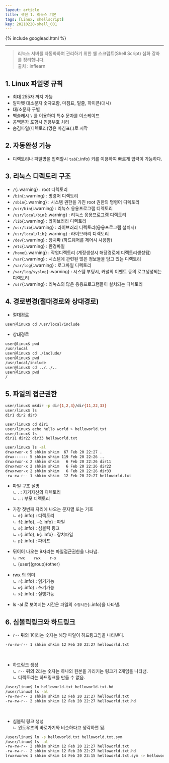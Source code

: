 ```yaml
---
layout: article
title: 섹션 1. 리눅스 기본
tags: [Linux, shellscript]
key: 20210220-shell_001
---
```


{% include googlead.html %}

---

> 리눅스 서버를 자동화하여 관리하기 위한 쉘 스크립트(Shell Script) 심화 강좌를 정리합니다.  
> 출처 : inflearn  



## 1. Linux 파일명 규칙

  - 최대 255자 까지 가능
  - 알파벳 대소문자 숫자포함, 마침표, 밑줄, 하이픈(대시)
  - 대/소문자 구별
  - 백슬래시 `\` 를 이용하여 특수 문자를 이스케이프
  - 공백문자 포함시 인용부호 처리
  - 숨김파일(디렉토리)명은 마침표(.)로 시작                 


## 2. 자동완성 기능

  - 디렉토리나 파일명을 입력할시 `tab`{:.info} 키를 이용하여 빠르게 입력이 가능하다.

## 3. 리눅스 디렉토리 구조

  - `/`{:.warning} : root 디렉토리
  - `/bin`{:.warning} : 명령어 디렉토리
  - `/sbin`{:.warning} : 시스템 권한을 가진 root 권한의 명령어 디렉토리
  - `/usr/bin`{:.warning} : 리눅스 응용프로그램 디렉토리
  - `/usr/local/bin`{:.warning} : 리눅스 응용프로그램 디렉토리
  - `/lib`{:.warning} : 라이브러리 디렉토리
  - `/usr/lib`{:.warning} : 라이브러리 디렉토리(응용프로그램 설치시)
  - `/usr/local/lib`{:.warning} : 라이브러리 디렉토리
  - `/dev`{:.warning} : 장치파 (하드웨어를 제어시 사용함)
  - `/etc`{:.warning} : 환경파일
  - `/home`{:.warning} : 작업디렉토리 (계정생성시 해당경로에 디렉토리생성됨)
  - `/var`{:.warning} : 시스템에 관련된 많은 정보들을 담고 있는 디렉토리
  - `/var/log`{:.warning} : 로그파일 디렉토리
  - `/var/log/syslog`{:.warning} : 시스템 부팅시, 커널의 이벤트 등의 로그생성되는 디렉토리
  - `/usr`{:.warning} : 리눅스의 많은 응용프로그램들이 설치되는 디렉토리

## 4. 경로변경(절대경로와 상대경로)

- 절대경로

```bash
user@linux$ cd /usr/local/include
```

- 상대경로

```bash
user@linux$ pwd
/usr/local
user@linux$ cd ./include/
user@linux$ pwd
/usr/local/include
user@linux$ cd ../../..
user@linux$ pwd
/
```

## 5. 파일의 접근권한

```bash
user/linux$ mkdir -p dir{1,2,3}/dir{11,22,33}
user/linux$ ls
dir1 dir2 dir3

user/linux$ cd dir1
user/linux$ echo hello world > helloworld.txt
user/linux$ ls
dir11 dir22 dir33 helloworld.txt

user/linux$ ls -al
drwxrwxr-x 5 shkim shkim  67 Feb 20 22:27 .
drwx------ 5 shkim shkim 119 Feb 20 22:26 ..
drwxrwxr-x 2 shkim shkim   6 Feb 20 22:26 dir11
drwxrwxr-x 2 shkim shkim   6 Feb 20 22:26 dir22
drwxrwxr-x 2 shkim shkim   6 Feb 20 22:26 dir33
-rw-rw-r-- 1 shkim shkim  12 Feb 20 22:27 helloworld.txt
```

- 파일 구조 설명  
ㄴ . : 자기자신의 디렉토리  
ㄴ .. : 부모 디렉토리  

- 가장 첫번째 자리에 나오는 문자열 또는 기호  
ㄴ `d`{:.info} : 디렉토리  
ㄴ `f`{:.info}, `-`{:.info} : 파일  
ㄴ `s`{:.info} : 심볼릭 링크  
ㄴ `c`{:.info}, `b`{:.info} : 장치파일  
ㄴ `p`{:.info} : 파이프  

- 뒤이어 나오는 9자리는 파일접근권한을 나타냄.  
ㄴ `rwx    rwx    r-x`  
ㄴ (user)(group)(other)  

- rwx 의 의미  
ㄴ `r`{:.info} : 읽기가능  
ㄴ `w`{:.info} : 쓰기가능  
ㄴ `x`{:.info} : 실행가능  

- ls -al 로 보여지는 시간은 파일의 `수정시간`{:.info}을 나타냄.  


## 6. 심볼릭링크와 하드링크

- `r--` 뒤의 1이라는 숫자는 해당 파일이 하드링크임을 나타낸다.  

```bash
-rw-rw-r-- 1 shkim shkim 12 Feb 20 22:27 helloworld.txt
```

<br>

- 하드링크 생성  
ㄴ `r--` 뒤의 2라는 숫자는 하나의 원본을 가리키는 링크가 2개임을 나타냄.  
ㄴ 디렉토리는 하드링크를 만들 수 없음.

```bash
/user/linux$ ln helloworld.txt helloworld.txt.hd
/user/linux$ ls -al
-rw-rw-r-- 2 shkim shkim 12 Feb 20 22:27 helloworld.txt
-rw-rw-r-- 2 shkim shkim 12 Feb 20 22:27 helloworld.txt.hd
```

<br>

- 심볼릭 링크 생성  
ㄴ 윈도우즈의 바로가기와 비슷하다고 생각하면 됨.

```bash
/user/linux$ ln -s helloworld.txt helloworld.txt.sym
/user/linux$ ls -al
-rw-rw-r-- 2 shkim shkim 12 Feb 20 22:27 helloworld.txt
-rw-rw-r-- 2 shkim shkim 12 Feb 20 22:27 helloworld.txt.hd
lrwxrwxrwx 1 shkim shkim 14 Feb 20 23:15 helloworld.txt.sym -> helloworld.txt
```
